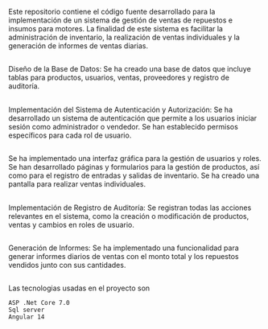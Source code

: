 Este repositorio contiene el código fuente desarrollado para la implementación de un sistema de gestión de ventas de repuestos e insumos para motores. La finalidad de este sistema es facilitar la administración de inventario, la realización de ventas individuales y la generación de informes de ventas diarias.

##
Diseño de la Base de Datos:
Se ha creado una base de datos que incluye tablas para productos, usuarios, ventas, proveedores y registro de auditoría.
##
Implementación del Sistema de Autenticación y Autorización:
Se ha desarrollado un sistema de autenticación que permite a los usuarios iniciar sesión como administrador o vendedor.
Se han establecido permisos específicos para cada rol de usuario.
##
Se ha implementado una interfaz gráfica para la gestión de usuarios y roles.
Se han desarrollado páginas y formularios para la gestión de productos, así como para el registro de entradas y salidas de inventario.
Se ha creado una pantalla para realizar ventas individuales.
##
Implementación de Registro de Auditoría:
Se registran todas las acciones relevantes en el sistema, como la creación o modificación de productos, ventas y cambios en roles de usuario.
##
Generación de Informes:
Se ha implementado una funcionalidad para generar informes diarios de ventas con el monto total y los repuestos vendidos junto con sus cantidades.
##
Las tecnologias usadas en el proyecto son 
```
ASP .Net Core 7.0
Sql server 
Angular 14
```
